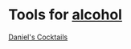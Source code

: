 
# Tools for [alcohol](https://adequate.life/alcohol/)

[Daniel's Cocktails](https://www.cocktailsdrinkrecipes.com/cocktail-lists/a-z-cocktail-list.html)
